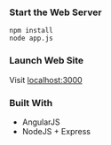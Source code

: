 ### Start the Web Server
```
npm install
node app.js
```

### Launch Web Site
Visit [localhost:3000](http://localhost:3000/)


### Built With
- AngularJS
- NodeJS + Express
